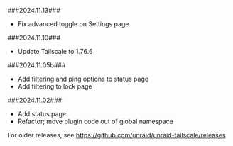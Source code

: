 ###2024.11.13###

- Fix advanced toggle on Settings page

###2024.11.10###

- Update Tailscale to 1.76.6

###2024.11.05b###

- Add filtering and ping options to status page
- Add filtering to lock page

###2024.11.02###

- Add status page
- Refactor; move plugin code out of global namespace

For older releases, see https://github.com/unraid/unraid-tailscale/releases
